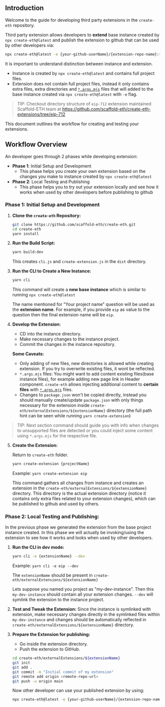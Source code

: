 ## Introduction

Welcome to the guide for developing third party extensions in the `create-eth` repository.

Third party extension allows developers to **extend** base instance created by `npx create-eth@latest` and publish the extension to github that can be used by other developers via:

```bash
npx create-eth@latest -e {your-github-userName}/{extension-repo-name}:{extension-branch-name} # extension-branch-name is optional
```

It is important to understand distinction between instance and extension.

- Instance is created by `npx create-eth@latest` and contains full project files.
- Extension does not contain full project files, instead it only contains extra files, extra directories and [`*.args.mjs`](TEMPLATING.md#args-files) files that will added to the base instance created via `npx create-eth@latest` with `-e` flag.

> TIP: Checkout directory structure of `eip-712` extension maintained Scaffold-ETH team at https://github.com/scaffold-eth/create-eth-extensions/tree/eip-712

This document outlines the workflow for creating and testing your extensions.

## Workflow Overview

An developer goes through 2 phases while developing extension:

- **Phase 1**: Initial Setup and Development
  - This phase helps you create your own extension based on the changes you make to instance created by `npx create-eth@latest`
- **Phase 2**: Local Testing and Publishing
  - This phase helps you to try out your extension locally and see how it works when used by other developers before publishing to github

### Phase 1: Initial Setup and Development

1. **Clone the `create-eth` Repository:**

   ```bash
   git clone https://github.com/scaffold-eth/create-eth.git
   cd create-eth
   yarn install
   ```

2. **Run the Build Script:**

   ```bash
   yarn build:dev
   ```

   This creates `cli.js` and `create-extension.js` in the `dist` directory.

3. **Run the CLI to Create a New Instance:**

   ```bash
   yarn cli
   ```

   This command will create a **new base instance** which is similar to running `npx create-eth@latest`

   The name mentioned for "Your project name" question will be used as the **extension name**. For example, if you provide `eip` as value to the question then the final extension name will be `eip`.

4. **Develop the Extension:**

   - CD into the instance directory.
   - Make necessary changes to the instance project.
   - Commit the changes in the instance repository.

   **Some Caveats:**

   - Only adding of new files, new directories is allowed while creating extension. If you try to overwrite existing files, it wont be reflected.
   - `*.args.mjs` files: You might want to add content existing files(base instance files), for example adding new page link in Header component. `create-eth` allows injecting additional content to **certain files** with [`*.args.mjs`](TEMPLATING.md#args-files) files.
   - Changes to `package.json` won't be copied directly, instead you should manually create/update `package.json` with only things necessary for the extension inside `create-eth/externalExtensions/${extensionName}` directory (the full path hint can be seen while running `yarn create-extension`)

> TIP: Next section command should guide you with info when changes to unsupported files are detected or you could inject some content using `*.args.mjs` for the respective file.

5. **Create the Extension:**

   Return to `create-eth` folder.

   ```bash
   yarn create-extension {projectName}
   ```

   Example: `yarn create-extension eip`

   This command gathers all changes from instance and creates an extension in the `create-eth/externalExtensions/${extensionName}` directory. This directory is the actual extension directory (notice it contains only extra files related to your extension changes), which can be published to github and used by others.

### Phase 2: Local Testing and Publishing:

In the previous phase we generated the extension from the base project instance created. In this phase we will actually be invoking/using the extension to see how it works and looks when used by other developers.

1. **Run the CLI in dev mode:**

   ```bash
   yarn cli -e {extensionName} --dev
   ```

   Example: `yarn cli -e eip --dev`

   The `extensionName` should be present in `create-eth/externalExtensions/${extensionName}`

   Lets suppose you named you project as "my-dev-instance". Then this `my-dev-instance` should contain all your extension changes. `--dev` will symlink the extension to the instance project.

2. **Test and Tweak the Extension:**
   Since the instance is symlinked with extension, make necessary changes directly in the symlinked files within `my-dev-instance` and changes should be automatically reflected in `create-eth/externalExtensions/${extensionName}` directory.

3. **Prepare the Extension for publishing:**

   - Go inside the extension directory.
   - Push the extension to GitHub.

   ```bash
   cd create-eth/externalExtensions/${extensionName}
   git init
   git add .
   git commit -m "Initial commit of my extension"
   git remote add origin <remote-repo-url>
   git push -u origin main
   ```

   Now other developer can use your published extension by using:

   ```bash
   npx create-eth@latest -e {your-github-userName}/{extension-repo-name}:{extension-branch-name} # extension-branch-name is optional
   ```
